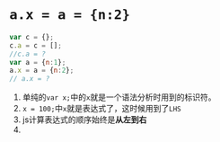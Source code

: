 # `a.x = a = {n:2}`
```js
var c = {};
c.a = c = [];
//c.a = ?
var a = {n:1};
a.x = a = {n:2};
// a.x = ?
```
1. 单纯的`var x;`中的`x`就是一个语法分析时用到的标识符。
2. `x = 100;`中`x`就是表达式了，这时候用到了`LHS`
3. js计算表达式的顺序始终是**从左到右**
4. 
